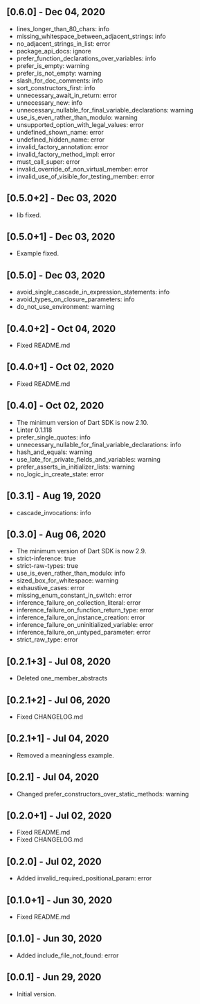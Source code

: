 ## [0.6.0] - Dec 04, 2020

* lines_longer_than_80_chars: info
* missing_whitespace_between_adjacent_strings: info
* no_adjacent_strings_in_list: error
* package_api_docs: ignore
* prefer_function_declarations_over_variables: info
* prefer_is_empty: warning
* prefer_is_not_empty: warning
* slash_for_doc_comments: info
* sort_constructors_first: info
* unnecessary_await_in_return: error
* unnecessary_new: info
* unnecessary_nullable_for_final_variable_declarations: warning
* use_is_even_rather_than_modulo: warning
* unsupported_option_with_legal_values: error
* undefined_shown_name: error
* undefined_hidden_name: error
* invalid_factory_annotation: error
* invalid_factory_method_impl: error
* must_call_super: error
* invalid_override_of_non_virtual_member: error
* invalid_use_of_visible_for_testing_member: error

## [0.5.0+2] - Dec 03, 2020

* lib fixed.

## [0.5.0+1] - Dec 03, 2020

* Example fixed.

## [0.5.0] - Dec 03, 2020

* avoid_single_cascade_in_expression_statements: info
* avoid_types_on_closure_parameters: info
* do_not_use_environment: warning

## [0.4.0+2] - Oct 04, 2020

* Fixed README.md

## [0.4.0+1] - Oct 02, 2020

* Fixed README.md

## [0.4.0] - Oct 02, 2020

* The minimum version of Dart SDK is now 2.10.
* Linter 0.1.118
* prefer_single_quotes: info
* unnecessary_nullable_for_final_variable_declarations: info
* hash_and_equals: warning
* use_late_for_private_fields_and_variables: warning
* prefer_asserts_in_initializer_lists: warning
* no_logic_in_create_state: error

## [0.3.1] - Aug 19, 2020

* cascade_invocations: info

## [0.3.0] - Aug 06, 2020

* The minimum version of Dart SDK is now 2.9.
* strict-inference: true
* strict-raw-types: true
* use_is_even_rather_than_modulo: info
* sized_box_for_whitespace: warning
* exhaustive_cases: error
* missing_enum_constant_in_switch: error
* inference_failure_on_collection_literal: error
* inference_failure_on_function_return_type: error
* inference_failure_on_instance_creation: error
* inference_failure_on_uninitialized_variable: error
* inference_failure_on_untyped_parameter: error
* strict_raw_type: error

## [0.2.1+3] - Jul 08, 2020

* Deleted one_member_abstracts

## [0.2.1+2] - Jul 06, 2020

* Fixed CHANGELOG.md

## [0.2.1+1] - Jul 04, 2020

* Removed a meaningless example.

## [0.2.1] - Jul 04, 2020

* Changed prefer_constructors_over_static_methods: warning

## [0.2.0+1] - Jul 02, 2020

* Fixed README.md
* Fixed CHANGELOG.md

## [0.2.0] - Jul 02, 2020

* Added invalid_required_positional_param: error

## [0.1.0+1] - Jun 30, 2020

* Fixed README.md

## [0.1.0] - Jun 30, 2020

* Added include_file_not_found: error

## [0.0.1] - Jun 29, 2020

* Initial version.
